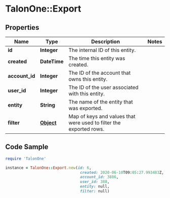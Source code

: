 # TalonOne::Export

## Properties

Name | Type | Description | Notes
------------ | ------------- | ------------- | -------------
**id** | **Integer** | The internal ID of this entity. | 
**created** | **DateTime** | The time this entity was created. | 
**account_id** | **Integer** | The ID of the account that owns this entity. | 
**user_id** | **Integer** | The ID of the user associated with this entity. | 
**entity** | **String** | The name of the entity that was exported. | 
**filter** | [**Object**](.md) | Map of keys and values that were used to filter the exported rows. | 

## Code Sample

```ruby
require 'TalonOne'

instance = TalonOne::Export.new(id: 6,
                                 created: 2020-06-10T09:05:27.993483Z,
                                 account_id: 3886,
                                 user_id: 388,
                                 entity: null,
                                 filter: null)
```


